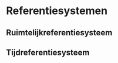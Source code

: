 Referentiesystemen
==================

Ruimtelijkreferentiesysteem
---------------------------

Tijdreferentiesysteem
---------------------
